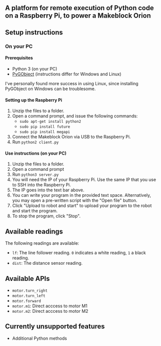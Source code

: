 ## A platform for remote execution of Python code on a Raspberry Pi, to power a Makeblock Orion

## Setup instructions

### On your PC

#### Prerequisites

- Python 3 (on your PC)
- [PyGObject](https://pygobject.readthedocs.io/en/latest/getting_started.html) (instructions differ for Windows and Linux)

I've personally found more success in using Linux, since installing PyGObject on Windows can be troublesome.

#### Setting up the Raspberry Pi
1. Unzip the files to a folder.
2. Open a command prompt, and issue the following commands:
    - `sudo apt-get install python2`
	- `sudo pip install future`
	- `sudo pip install megapi`
3. Connect the Makeblock Orion via USB to the Raspberry Pi.
4. Run `python2 client.py`

#### Use instructions (on your PC)

1. Unzip the files to a folder.
2. Open a command prompt
3. Run `python3 server.py`
4. You will need the IP of your Raspberry Pi. Use the same IP that you use to SSH into the Raspberry Pi.
5. The IP goes into the text bar above.
6. You can write your program in the provided text space. Alternatively, you may open a pre-written script with the "Open file" button.
7. Click "Upload to robot and start" to upload your program to the robot and start the program.
8. To stop the program, click "Stop".

## Available readings
The following readings are available:
- `lf`: The line follower reading. `0` indicates a white reading, `1` a black reading.
- `dist`: The distance sensor reading.

## Available APIs
- `motor.turn_right`
- `motor.turn_left`
- `motor.forward`
- `motor.m1`: Direct acccess to motor M1
- `motor.m2`: Direct acccess to motor M2

## Currently unsupported features
- Additional Python methods